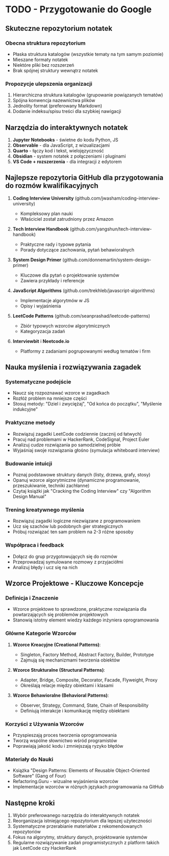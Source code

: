 # TODO - Przygotowanie do Google

## Skuteczne repozytorium notatek

### Obecna struktura repozytorium
- Płaska struktura katalogów (wszystkie tematy na tym samym poziomie)
- Mieszane formaty notatek
- Niektóre pliki bez rozszerzeń
- Brak spójnej struktury wewnątrz notatek

### Propozycje ulepszenia organizacji
1. Hierarchiczna struktura katalogów (grupowanie powiązanych tematów)
2. Spójna konwencja nazewnictwa plików
3. Jednolity format (preferowany Markdown)
4. Dodanie indeksu/spisu treści dla szybkiej nawigacji

## Narzędzia do interaktywnych notatek
1. **Jupyter Notebooks** - świetne do kodu Python, JS
2. **Observable** - dla JavaScript, z wizualizacjami
3. **Quarto** - łączy kod i tekst, wielojęzyczność
4. **Obsidian** - system notatek z połączeniami i pluginami
5. **VS Code + rozszerzenia** - dla integracji z edytorem

## Najlepsze repozytoria GitHub dla przygotowania do rozmów kwalifikacyjnych
1. **Coding Interview University** (github.com/jwasham/coding-interview-university)
   - Kompleksowy plan nauki
   - Właściciel został zatrudniony przez Amazon

2. **Tech Interview Handbook** (github.com/yangshun/tech-interview-handbook)
   - Praktyczne rady i typowe pytania
   - Porady dotyczące zachowania, pytań behawioralnych

3. **System Design Primer** (github.com/donnemartin/system-design-primer)
   - Kluczowe dla pytań o projektowanie systemów
   - Zawiera przykłady i referencje

4. **JavaScript Algorithms** (github.com/trekhleb/javascript-algorithms)
   - Implementacje algorytmów w JS
   - Opisy i wyjaśnienia

5. **LeetCode Patterns** (github.com/seanprashad/leetcode-patterns)
   - Zbiór typowych wzorców algorytmicznych
   - Kategoryzacja zadań

6. **Interviewbit** i **Neetcode.io**
   - Platformy z zadaniami pogrupowanymi według tematów i firm

## Nauka myślenia i rozwiązywania zagadek

### Systematyczne podejście
- Naucz się rozpoznawać wzorce w zagadkach
- Rozłóż problem na mniejsze części
- Stosuj metody: "Dziel i zwyciężaj", "Od końca do początku", "Myślenie indukcyjne"

### Praktyczne metody
- Rozwiązuj zagadki LeetCode codziennie (zacznij od łatwych)
- Pracuj nad problemami w HackerRank, CodeSignal, Project Euler
- Analizuj cudze rozwiązania po samodzielnej próbie
- Wyjaśniaj swoje rozwiązania głośno (symulacja whiteboard interview)

### Budowanie intuicji
- Poznaj podstawowe struktury danych (listy, drzewa, grafy, stosy)
- Opanuj wzorce algorytmiczne (dynamiczne programowanie, przeszukiwanie, techniki zachłanne)
- Czytaj książki jak "Cracking the Coding Interview" czy "Algorithm Design Manual"

### Trening kreatywnego myślenia
- Rozwiązuj zagadki logiczne niezwiązane z programowaniem
- Ucz się szachów lub podobnych gier strategicznych
- Próbuj rozwiązać ten sam problem na 2-3 różne sposoby

### Współpraca i feedback
- Dołącz do grup przygotowujących się do rozmów
- Przeprowadzaj symulowane rozmowy z przyjaciółmi
- Analizuj błędy i ucz się na nich

## Wzorce Projektowe - Kluczowe Koncepcje

### Definicja i Znaczenie
- Wzorce projektowe to sprawdzone, praktyczne rozwiązania dla powtarzających się problemów projektowych
- Stanowią istotny element wiedzy każdego inżyniera oprogramowania

### Główne Kategorie Wzorców
1. **Wzorce Kreacyjne (Creational Patterns)**:
   - Singleton, Factory Method, Abstract Factory, Builder, Prototype
   - Zajmują się mechanizmami tworzenia obiektów

2. **Wzorce Strukturalne (Structural Patterns)**:
   - Adapter, Bridge, Composite, Decorator, Facade, Flyweight, Proxy
   - Określają relacje między obiektami i klasami

3. **Wzorce Behawioralne (Behavioral Patterns)**:
   - Observer, Strategy, Command, State, Chain of Responsibility
   - Definiują interakcje i komunikację między obiektami

### Korzyści z Używania Wzorców
- Przyspieszają proces tworzenia oprogramowania
- Tworzą wspólne słownictwo wśród programistów
- Poprawiają jakość kodu i zmniejszają ryzyko błędów

### Materiały do Nauki
- Książka "Design Patterns: Elements of Reusable Object-Oriented Software" (Gang of Four)
- Refactoring.Guru - wizualne wyjaśnienia wzorców
- Implementacje wzorców w różnych językach programowania na GitHub

## Następne kroki
1. Wybór preferowanego narzędzia do interaktywnych notatek
2. Reorganizacja istniejącego repozytorium dla lepszej użyteczności
3. Systematyczne przerabianie materiałów z rekomendowanych repozytoriów
4. Fokus na algorytmy, struktury danych, projektowanie systemów
5. Regularne rozwiązywanie zadań programistycznych z platform takich jak LeetCode czy HackerRank 
